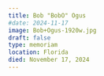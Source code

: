 ```yaml
---
title: Bob "BobO" Ogus
#date: 2024-11-17
image: Bob+Ogus-1920w.jpg
draft: false
type: memoriam
location: Florida
died: November 17, 2024
---
```

